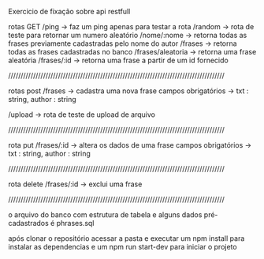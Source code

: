 Exercicio de fixação sobre api restfull

rotas GET
/ping -> faz um ping apenas para testar a rota
/random -> rota de teste para retornar um numero aleatório
/nome/:nome -> retorna todas as frases previamente cadastradas pelo nome do autor
/frases -> retorna todas as frases cadastradas no banco
/frases/aleatoria -> retorna  uma frase aleatória
/frases/:id -> retorna uma frase a partir de um id fornecido

///////////////////////////////////////////////////////////////////////////////////////

rotas post
/frases -> cadastra uma nova frase 
campos obrigatórios -> txt : string, author : string

/upload -> rota de teste de upload de arquivo

///////////////////////////////////////////////////////////////////////////////////////

rota put
/frases/:id -> altera os dados de uma frase 
campos obrigatórios -> txt : string, author : string

///////////////////////////////////////////////////////////////////////////////////////

rota delete
/frases/:id -> exclui uma frase 

///////////////////////////////////////////////////////////////////////////////////////


o arquivo do banco com estrutura de tabela e alguns dados pré-cadastrados é phrases.sql


após clonar o repositório acessar a pasta e executar um npm install para instalar as dependencias
e um npm run start-dev para iniciar o projeto